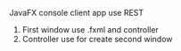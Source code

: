 JavaFX console client app use REST 
1. First window use .fxml and controller
2. Controller use for create second window